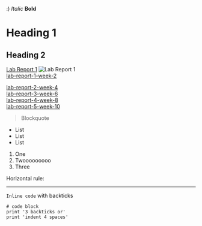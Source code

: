 :)
*Italic*
**Bold**
# Heading 1
## Heading 2
[Lab Report 1](https://vdvo1029.github.io/cse15l-lab-reports/lab-report-1-week-2.html)
![Lab Report 1](https://png.pngtree.com/png-clipart/20190108/ourmid/pngtree-tree-green-plant-photography-png-png-image_305004.jpg)  
[lab-report-1-week-2](https://vdvo1029.github.io/cse15l-lab-reports/lab-report-1-week-2.html)  

[lab-report-2-week-4](https://vdvo1029.github.io/cse15l-lab-reports/lab-report-2-week-4.html)  
[lab-report-3-week-6](https://vdvo1029.github.io/cse15l-lab-reports/lab-report-3-week-6.html)  
[lab-report-4-week-8](https://vdvo1029.github.io/cse15l-lab-reports/lab-report-4-week-8.html)   
[lab-report-5-week-10](https://vdvo1029.github.io/cse15l-lab-reports/lab-report-5-week-810.html)

> Blockquote
* List
* List
* List

1. One
2. Twooooooooo
3. Three

Horizontal rule:

---
`Inline code` with backticks

```
# code block
print '3 backticks or'
print 'indent 4 spaces'
```
